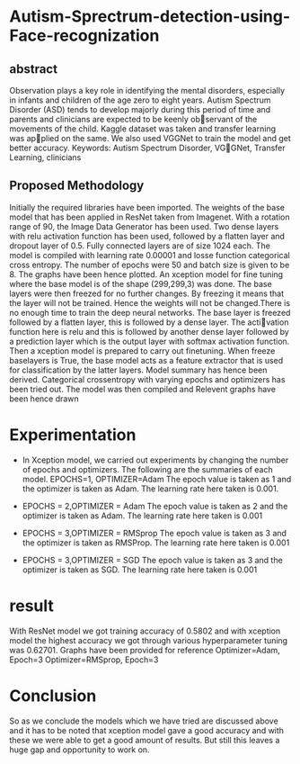 # Autism-Sprectrum-detection-using-Face-recognization

## abstract

Observation plays a key role in identifying
the mental disorders, especially in infants and
children of the age zero to eight years. Autism
Spectrum Disorder (ASD) tends to develop
majorly during this period of time and parents
and clinicians are expected to be keenly observant of the movements of the child. Kaggle
dataset was taken and transfer learning was applied on the same. We also used VGGNet to
train the model and get better accuracy.
Keywords: Autism Spectrum Disorder, VGGNet, Transfer Learning, clinicians

##  Proposed Methodology


Initially the required libraries have been imported.
The weights of the base model that has been
applied in ResNet taken from Imagenet. With a
rotation range of 90, the Image Data Generator
has been used. Two dense layers with relu
activation function has been used, followed by
a flatten layer and dropout layer of 0.5. Fully
connected layers are of size 1024 each. The model
is compiled with learning rate 0.00001 and losse
function categorical cross entropy. The number of
epochs were 50 and batch size is given to be 8.
The graphs have been hence plotted.
An xception model for fine tuning where the
base model is of the shape (299,299,3) was done.
The base layers were then freezed for no further
changes. By freezing it means that the layer will
not be trained. Hence the weights will not be
changed.There is no enough time to train the deep
neural networks.
The base layer is freezed followed by a flatten
layer, this is followed by a dense layer. The activation function here is relu and this is followed by
another dense layer followed by a prediction layer
which is the output layer with softmax activation
function.
Then a xception model is prepared to carry out
finetuning. When freeze baselayers is True, the
base model acts as a feature extractor that is
used for classification by the latter layers. Model
summary has hence been derived.
Categorical crossentropy with varying epochs and
optimizers has been tried out. The model was then
compiled and Relevent graphs have been hence
drawn

#  Experimentation


* In Xception model, we carried out experiments by
changing the number of epochs and optimizers.
The following are the summaries of each model.
EPOCHS=1, OPTIMIZER=Adam
The epoch value is taken as 1 and
the optimizer is taken as Adam. The
learning rate here taken is 0.001.

* EPOCHS = 2,OPTIMIZER = Adam
The epoch value is taken as 2 and the optimizer
is taken as Adam. The learning rate here taken is
0.001

* EPOCHS = 3,OPTIMIZER = RMSprop
The epoch value is taken as 3 and the optimizer is
taken as RMSProp. The learning rate here taken
is 0.001

* EPOCHS = 3,OPTIMIZER = SGD
The epoch value is taken as 3 and the optimizer
is taken as SGD. The learning rate here taken is
0.001


# result

With ResNet model we got training accuracy
of 0.5802 and with xception model the highest
accuracy we got through various hyperparameter
tuning was 0.62701.
Graphs have been provided for reference
Optimizer=Adam, Epoch=3
Optimizer=RMSprop, Epoch=3

# Conclusion

So as we conclude the models which we have tried
are discussed above and it has to be noted that
xception model gave a good accuracy and with
these we were able to get a good amount of results.
But still this leaves a huge gap and opportunity to
work on.








